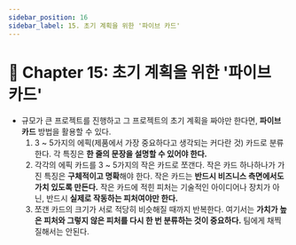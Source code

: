 ```yaml
---
sidebar_position: 16
sidebar_label: 15. 초기 계획을 위한 '파이브 카드'
---
```


# 🌈 Chapter 15: 초기 계획을 위한 '파이브 카드'
- 규모가 큰 프로젝트를 진행하고 그 프로젝트의 초기 계획을 짜야만 한다면, **파이브 카드** 방법을 활용할 수 있다.
  1. 3 ~ 5가지의 에픽(제품에서 가장 중요하다고 생각되는 커다란 것) 카드로 분류한다. 각 특징은 **한 줄의 문장을 설명할 수 있어야 한다.**
  2. 각각의 에픽 카드를 3 ~ 5가지의 작은 카드로 쪼갠다. 작은 카드 하나하나가 가진 특징은 **구체적이고 명확**해야 한다. 작은 카드는 **반드시 비즈니스 측면에서도 가치 있도록 만든다.** 작은 카드에 적힌 피처는 기술적인 아이디어나 장치가 아닌, 반드시 **실제로 작동하는 피처여야만 한다.**
  3. 쪼갠 카드의 크기가 서로 적당히 비슷해질 때까지 반복한다. 여기서는 **가치가 높은 피처와 그렇지 않은 피처를 다시 한 번 분류하는 것이 중요하다.** 팀에게 채찍질해서는 안된다.
